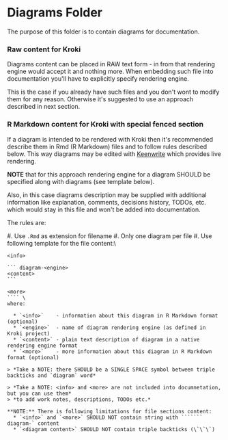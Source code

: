 # Diagrams Folder

The purpose of this folder is to contain diagrams for documentation.

### Raw content for Kroki

Diagrams content can be placed in RAW text form - in from that rendering engine would accept it and nothing more.
When embedding such file into documentation you'll have to explicitly specify rendering engine.

This is the case if you already have such files and you don't wont to modify them for any reason.
Otherwise it's suggested to use an approach described in next section.

### R Markdown content for Kroki with special fenced section

If a diagram is intended to be rendered with Kroki then it's recommended describe them in Rmd (R Markdown) files and
to follow rules described below. This way diagrams may be edited with [Keenwrite](https://github.com/DaveJarvis/keenwrite)
which provides live rendering.

**NOTE** that for this approach rendering engine for a diagram SHOULD be specified along with diagrams (see template below).

Also, in this case diagrams description may be supplied with additional information like explanation, comments, decisions history,
TODOs, etc. which would stay in this file and won't be added into documentation.

The rules are:

#. Use `.Rmd` as extension for filename
#. Only one diagram per file
#. Use following template for the file content:\
````
<info>

``` diagram-<engine>
<content>
```

<more>
```` \
where:

  * `<info>`    - information about this diagram in R Markdown format (optional)
  * `<engine>`  - name of diagram rendering engine (as defined in Kroki project)
  * `<content>` - plain text description of diagram in a native rendering engine format
  * `<more>`    - more information about this diagram in R Markdown format (optional)

> *Take a NOTE: there SHOULD be a SINGLE SPACE symbol between triple backticks and `diagram` word*

> *Take a NOTE: <info> and <more> are not included into documnetation, but you can use them*
> *to add work notes, descriptions, TODOs etc.*

**NOTE:** There is following limitations for file sections content:
  * `<info>` and `<more>` SHOULD NOT contain string with ``````` diagram-` content
  * `<diagram content>` SHOULD NOT contain triple backticks (\`\`\`)
